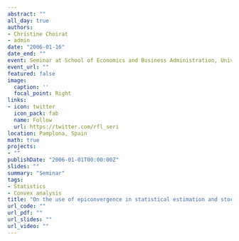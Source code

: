 ```yaml
---
abstract: ""
all_day: true
authors:
- Christine Choirat
- admin
date: "2006-01-16"
date_end: ""
event: Seminar at School of Economics and Business Administration, Universidad de Navarra
event_url: ""
featured: false
image:
  caption: ''
  focal_point: Right
links:
- icon: twitter
  icon_pack: fab
  name: Follow
  url: https://twitter.com/rfl_seri
location: Pamplona, Spain
math: true
projects:
- ""
publishDate: "2006-01-01T00:00:00Z"
slides: ""
summary: "Seminar"
tags:
- Statistics
- Convex analysis
title: "On the use of epiconvergence in statistical estimation and stochastic programming"
url_code: ""
url_pdf: ""
url_slides: ""
url_video: ""
---
```

